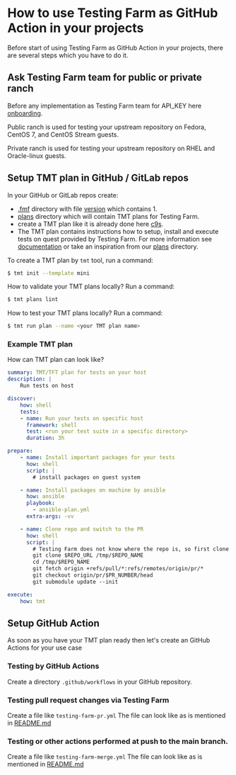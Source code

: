 # How to use Testing Farm as GitHub Action in your projects

Before start of using Testing Farm as GitHub Action in your projects,
there are several steps which you have to do it.

## Ask Testing Farm team for public or private ranch

Before any implementation as Testing Farm team for API_KEY here [onboarding](https://docs.testing-farm.io/general/0.1/onboarding.html).

Public ranch is used for testing your upstream repository on Fedora, CentOS 7, and CentOS Stream guests.

Private ranch is used for testing your upstream repository on RHEL and Oracle-linux guests.

## Setup TMT plan in GitHub / GitLab repos

In your GitHub or GitLab repos create:
* [.fmf](https://github.com/sclorg/sclorg-testing-farm/tree/main/.fmf) directory with file [version](https://github.com/sclorg/sclorg-testing-farm/blob/main/.fmf/version) which contains 1.
* [plans](https://github.com/sclorg/sclorg-testing-farm/tree/main/plans) directory which will contain TMT plans for Testing Farm.
* create a TMT plan like it is already done here [c9s](https://github.com/sclorg/sclorg-testing-farm/blob/main/plans/c9s.fmf).
* The TMT plan contains instructions how to setup, install and execute tests on quest provided by Testing Farm. For more information see [documentation](https://tmt.readthedocs.io/en/stable/examples.html#plans) or take an inspiration from our [plans](https://github.com/sclorg/sclorg-testing-farm/tree/main/plans) directory.

To create a TMT plan by `tmt` tool, run a command:
```bash
$ tmt init --template mini
```
How to validate your TMT plans locally? Run a command:
```bash
$ tmt plans lint
```

How to test your TMT plans locally? Run a command:
```bash
$ tmt run plan --name <your TMT plan name>
```

### Example TMT plan
How can TMT plan can look like?

```yaml
summary: TMT/TFT plan for tests on your host
description: |
    Run tests on host

discover:
    how: shell
    tests:
    - name: Run your tests on specific host
      framework: shell
      test: <run your test suite in a specific directory>
      duration: 3h

prepare:
    - name: Install important packages for your tests
      how: shell
      script: |
        # install packages on guest system

    - name: Install packages on machine by ansible
      how: ansible
      playbook:
        - ansible-plan.yml
      extra-args: -vv

    - name: Clone repo and switch to the PR
      how: shell
      script: |
        # Testing Farm does not know where the repo is, so first clone it
        git clone $REPO_URL /tmp/$REPO_NAME
        cd /tmp/$REPO_NAME
        git fetch origin +refs/pull/*:refs/remotes/origin/pr/*
        git checkout origin/pr/$PR_NUMBER/head
        git submodule update --init

execute:
    how: tmt
```


## Setup GitHub Action

As soon as you have your TMT plan ready then let's create an GitHub Actions for your use case

### Testing by GitHub Actions

Create a directory `.github/workflows` in your GitHub repository.

### Testing pull request changes via Testing Farm

Create a file like `testing-farm-pr.yml`
The file can look like as is mentioned in [README.md](https://github.com/sclorg/testing-farm-as-github-action#example)

### Testing or other actions performed at push to the main branch.
Create a file like `testing-farm-merge.yml`
The file can look like as is mentioned in [README.md](https://github.com/sclorg/testing-farm-as-github-action#example)
